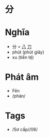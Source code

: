 # 分

# Nghĩa
* 分 = [八](八.md) [刀](刀.md)
* phút (phút giây)
* xu (tiền tệ)

# Phát âm
* Fēn
*  /phân/

# Tags
* /Sơ cấp//06/

<script>window.HANZI_FIELD='分';</script>
